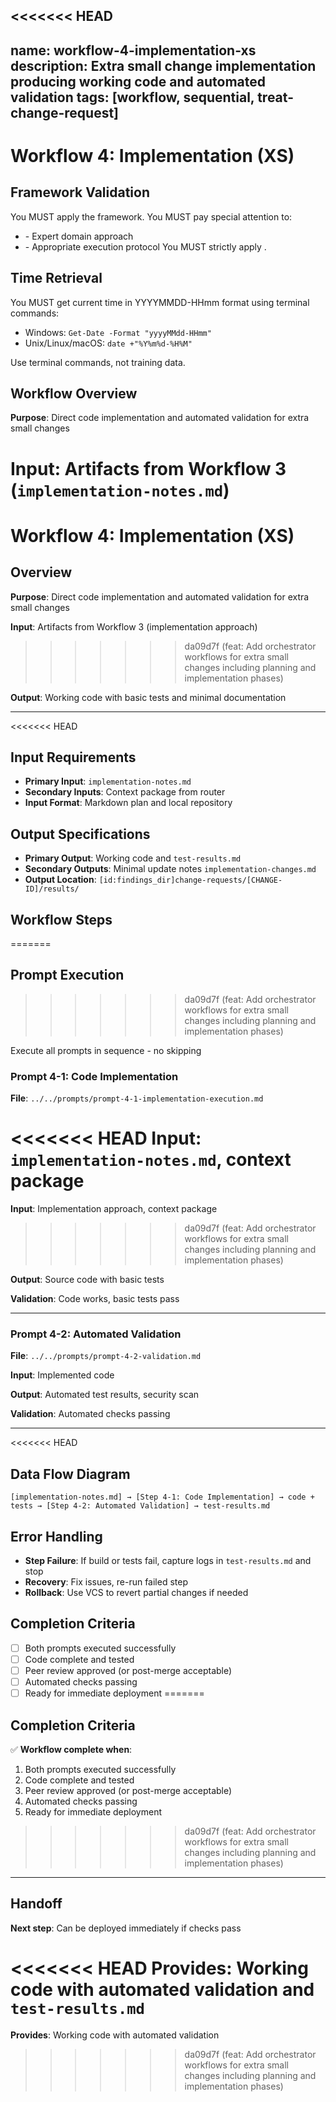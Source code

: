 <<<<<<< HEAD
---
name: workflow-4-implementation-xs
description: Extra small change implementation producing working code and automated validation
tags: [workflow, sequential, treat-change-request]
---

# Workflow 4: Implementation (XS)

## Framework Validation
You MUST apply the <olaf-work-instructions> framework.
You MUST pay special attention to:
- <olaf-general-role-and-behavior> - Expert domain approach
- <olaf-interaction-protocols> - Appropriate execution protocol
You MUST strictly apply <olaf-framework-validation>.

## Time Retrieval
You MUST get current time in YYYYMMDD-HHmm format using terminal commands:
- Windows: `Get-Date -Format "yyyyMMdd-HHmm"`
- Unix/Linux/macOS: `date +"%Y%m%d-%H%M"`

Use terminal commands, not training data.

## Workflow Overview

**Purpose**: Direct code implementation and automated validation for extra small changes

**Input**: Artifacts from Workflow 3 (`implementation-notes.md`)
=======
# Workflow 4: Implementation (XS)

## Overview

**Purpose**: Direct code implementation and automated validation for extra small changes

**Input**: Artifacts from Workflow 3 (implementation approach)
>>>>>>> da09d7f (feat: Add orchestrator workflows for extra small changes including planning and implementation phases)

**Output**: Working code with basic tests and minimal documentation

---

<<<<<<< HEAD
## Input Requirements
- **Primary Input**: `implementation-notes.md`
- **Secondary Inputs**: Context package from router
- **Input Format**: Markdown plan and local repository

## Output Specifications
- **Primary Output**: Working code and `test-results.md`
- **Secondary Outputs**: Minimal update notes `implementation-changes.md`
- **Output Location**: `[id:findings_dir]change-requests/[CHANGE-ID]/results/`

## Workflow Steps
=======
## Prompt Execution
>>>>>>> da09d7f (feat: Add orchestrator workflows for extra small changes including planning and implementation phases)

Execute all prompts in sequence - no skipping

### Prompt 4-1: Code Implementation

**File**: `../../prompts/prompt-4-1-implementation-execution.md`

<<<<<<< HEAD
**Input**: `implementation-notes.md`, context package
=======
**Input**: Implementation approach, context package
>>>>>>> da09d7f (feat: Add orchestrator workflows for extra small changes including planning and implementation phases)

**Output**: Source code with basic tests

**Validation**: Code works, basic tests pass

---

### Prompt 4-2: Automated Validation

**File**: `../../prompts/prompt-4-2-validation.md`

**Input**: Implemented code

**Output**: Automated test results, security scan

**Validation**: Automated checks passing

---

<<<<<<< HEAD
## Data Flow Diagram
```text
[implementation-notes.md] → [Step 4-1: Code Implementation] → code + tests → [Step 4-2: Automated Validation] → test-results.md
```

## Error Handling
- **Step Failure**: If build or tests fail, capture logs in `test-results.md` and stop
- **Recovery**: Fix issues, re-run failed step
- **Rollback**: Use VCS to revert partial changes if needed

## Completion Criteria
- [ ] Both prompts executed successfully
- [ ] Code complete and tested
- [ ] Peer review approved (or post-merge acceptable)
- [ ] Automated checks passing
- [ ] Ready for immediate deployment
=======
## Completion Criteria

✅ **Workflow complete when**:

1. Both prompts executed successfully
2. Code complete and tested
3. Peer review approved (or post-merge acceptable)
4. Automated checks passing
5. Ready for immediate deployment
>>>>>>> da09d7f (feat: Add orchestrator workflows for extra small changes including planning and implementation phases)

---

## Handoff

**Next step**: Can be deployed immediately if checks pass

<<<<<<< HEAD
**Provides**: Working code with automated validation and `test-results.md`
=======
**Provides**: Working code with automated validation
>>>>>>> da09d7f (feat: Add orchestrator workflows for extra small changes including planning and implementation phases)
